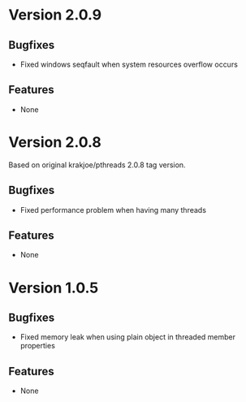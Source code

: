 # Version 2.0.9

## Bugfixes

* Fixed windows seqfault when system resources overflow occurs

## Features

* None

# Version 2.0.8

Based on original krakjoe/pthreads 2.0.8 tag version.

## Bugfixes

* Fixed performance problem when having many threads

## Features

* None

# Version 1.0.5

## Bugfixes

* Fixed memory leak when using plain object in threaded member properties

## Features

* None
